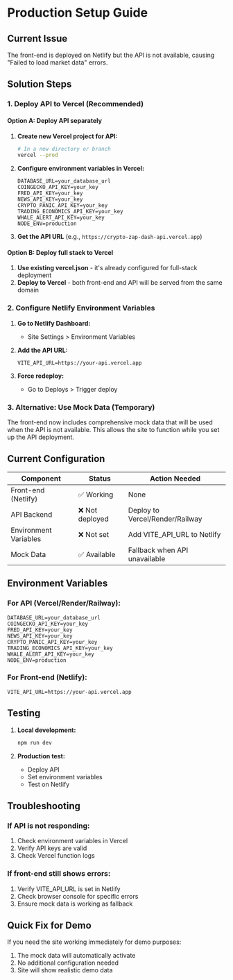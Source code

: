 # Production Setup Guide

## Current Issue
The front-end is deployed on Netlify but the API is not available, causing "Failed to load market data" errors.

## Solution Steps

### 1. Deploy API to Vercel (Recommended)

#### Option A: Deploy API separately
1. **Create new Vercel project for API:**
   ```bash
   # In a new directory or branch
   vercel --prod
   ```

2. **Configure environment variables in Vercel:**
   ```
   DATABASE_URL=your_database_url
   COINGECKO_API_KEY=your_key
   FRED_API_KEY=your_key
   NEWS_API_KEY=your_key
   CRYPTO_PANIC_API_KEY=your_key
   TRADING_ECONOMICS_API_KEY=your_key
   WHALE_ALERT_API_KEY=your_key
   NODE_ENV=production
   ```

3. **Get the API URL** (e.g., `https://crypto-zap-dash-api.vercel.app`)

#### Option B: Deploy full stack to Vercel
1. **Use existing vercel.json** - it's already configured for full-stack deployment
2. **Deploy to Vercel** - both front-end and API will be served from the same domain

### 2. Configure Netlify Environment Variables

1. **Go to Netlify Dashboard:**
   - Site Settings > Environment Variables

2. **Add the API URL:**
   ```
   VITE_API_URL=https://your-api.vercel.app
   ```

3. **Force redeploy:**
   - Go to Deploys > Trigger deploy

### 3. Alternative: Use Mock Data (Temporary)

The front-end now includes comprehensive mock data that will be used when the API is not available. This allows the site to function while you set up the API deployment.

## Current Configuration

| Component | Status | Action Needed |
|-----------|--------|---------------|
| Front-end (Netlify) | ✅ Working | None |
| API Backend | ❌ Not deployed | Deploy to Vercel/Render/Railway |
| Environment Variables | ❌ Not set | Add VITE_API_URL to Netlify |
| Mock Data | ✅ Available | Fallback when API unavailable |

## Environment Variables

### For API (Vercel/Render/Railway):
```
DATABASE_URL=your_database_url
COINGECKO_API_KEY=your_key
FRED_API_KEY=your_key
NEWS_API_KEY=your_key
CRYPTO_PANIC_API_KEY=your_key
TRADING_ECONOMICS_API_KEY=your_key
WHALE_ALERT_API_KEY=your_key
NODE_ENV=production
```

### For Front-end (Netlify):
```
VITE_API_URL=https://your-api.vercel.app
```

## Testing

1. **Local development:**
   ```bash
   npm run dev
   ```

2. **Production test:**
   - Deploy API
   - Set environment variables
   - Test on Netlify

## Troubleshooting

### If API is not responding:
1. Check environment variables in Vercel
2. Verify API keys are valid
3. Check Vercel function logs

### If front-end still shows errors:
1. Verify VITE_API_URL is set in Netlify
2. Check browser console for specific errors
3. Ensure mock data is working as fallback

## Quick Fix for Demo

If you need the site working immediately for demo purposes:
1. The mock data will automatically activate
2. No additional configuration needed
3. Site will show realistic demo data 